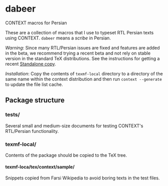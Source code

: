 # dabeer
CONTEXT macros for Persian

These are a collection of macros that I use to typeset RTL Persian texts using CONTEXT.  `dabeer` means a _scribe_ in Persian.

*Warning*: Since many RTL/Persian issues are fixed and features are added in the beta, we recommend trying a recent beta and not rely on stable version in the standard TeX distributions.  See the instructions for getting a recent [Standalone copy](http://wiki.contextgarden.net/ConTeXt_Standalone).

*Installation*: Copy the contents of `texmf-local` directory to a directory of the same name within the context distribution and then run `context --generate` to update the file list cache.

## Package structure
### tests/
Several small and medium-size documents for testing CONTEXT's RTL/Persian functionality.

### texmf-local/
Contents of the package should be copied to the TeX tree.
#### texmf-loca/tex/context/sample/
Snippets copied from Farsi Wikipedia to avoid boring texts in the test files.